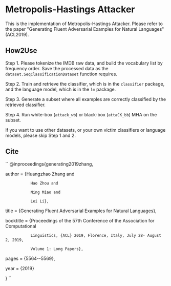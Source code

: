 # Metropolis-Hastings Attacker

This is the implementation of Metropolis-Hastings Attacker. Please refer to the paper "Generating Fluent Adversarial Examples for Natural Languages" (ACL2019).

## How2Use

Step 1. Please tokenize the IMDB raw data, and build the vocabulary list by frequency order. Save the processed data as the `dataset.SeqClassificationDataset` function requires.

Step 2. Train and retrieve the classifier, which is in the `classifier` package, and the language model, which is in the `lm` package.

Step 3. Generate a subset where all examples are correctly classified by the retrieved classifier.

Step 4. Run white-box (`attack_wb`) or black-box (`attaCK_bb`) MHA on the subset.

If you want to use other datasets, or your own victim classifiers or language models, please skip Step 1 and 2.

## Cite

``
@inproceedings{generating2019zhang,

  author    = {Huangzhao Zhang and
  
               Hao Zhou and
               
               Ning Miao and
               
               Lei Li},
  title     = {Generating Fluent Adversarial Examples for Natural Languages},
  
  booktitle = {Proceedings of the 57th Conference of the Association for Computational
  
               Linguistics, {ACL} 2019, Florence, Italy, July 28- August 2, 2019,
               
               Volume 1: Long Papers},
               
  pages     = {5564--5569},
  
  year      = {2019}
  
}
``
